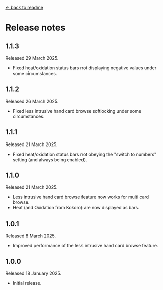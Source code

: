 [← back to readme](README.md)

# Release notes

## 1.1.3
Released 29 March 2025.

* Fixed heat/oxidation status bars not displaying negative values under some circumstances.

## 1.1.2
Released 26 March 2025.

* Fixed less intrusive hand card browse softlocking under some circumstances.

## 1.1.1
Released 21 March 2025.

* Fixed heat/oxidation status bars not obeying the "switch to numbers" setting (and always being enabled).

## 1.1.0
Released 21 March 2025.

* Less intrusive hand card browse feature now works for multi card browse.
* Heat (and Oxidation from Kokoro) are now displayed as bars.

## 1.0.1
Released 8 March 2025.

* Improved performance of the less intrusive hand card browse feature.

## 1.0.0
Released 18 January 2025.

* Initial release.